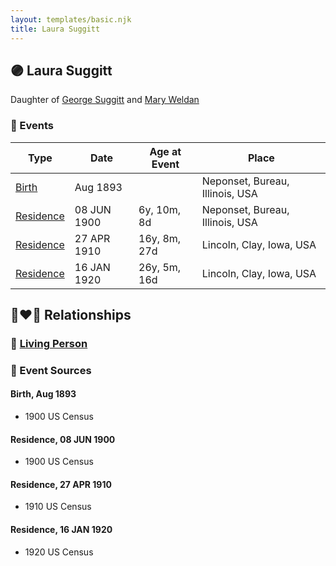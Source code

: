 ```yaml
---
layout: templates/basic.njk
title: Laura Suggitt
---
```

## 🟣 Laura Suggitt

Daughter of [George Suggitt](/people/4/48171276) and [Mary Weldan](/people/1/18538354)

### 📆 Events

Type | Date | Age at Event | Place
------ | ------ | ------ | ------
[Birth](#event-event-2) | Aug 1893 |  | Neponset, Bureau, Illinois, USA
[Residence](#event-event-0) | 08 JUN 1900 | 6y, 10m, 8d | Neponset, Bureau, Illinois, USA
[Residence](#event-event-1) | 27 APR 1910 | 16y, 8m, 27d | Lincoln, Clay, Iowa, USA
[Residence](#event-event-2) | 16 JAN 1920 | 26y, 5m, 16d | Lincoln, Clay, Iowa, USA

## 👩‍❤️‍👨 Relationships

### 🔵 [Living Person](/people/4/44969277)

### 📰 Event Sources

#### <a id="event-event-2"></a> Birth, Aug 1893
* 1900 US Census

#### <a id="event-event-0"></a> Residence, 08 JUN 1900
* 1900 US Census

#### <a id="event-event-1"></a> Residence, 27 APR 1910
* 1910 US Census

#### <a id="event-event-2"></a> Residence, 16 JAN 1920
* 1920 US Census